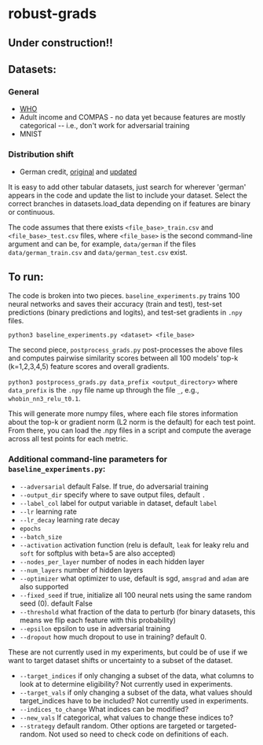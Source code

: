 # robust-grads

## Under construction!! 

## Datasets:
### General
* [WHO](https://www.kaggle.com/datasets/kumarajarshi/life-expectancy-who?resource=download)
* Adult income and COMPAS - no data yet because features are mostly categorical -- i.e., don't work for adversarial training
* MNIST

### Distribution shift
* German credit, [original](https://www.kaggle.com/datasets/kumarajarshi/life-expectancy-who?resource=download) and [updated](https://archive.ics.uci.edu/ml/datasets/South+German+Credit+%28UPDATE%29)

It is easy to add other tabular datasets, just search for wherever 'german' appears in the code and update the list to include your dataset. Select the correct branches in datasets.load_data depending on if features are binary or continuous. 

The code assumes that there exists `<file_base>_train.csv` and `<file_base>_test.csv` files, where `<file_base>` is the second command-line argument and can be, for example, `data/german` if the files `data/german_train.csv` and `data/german_test.csv` exist. 

## To run:
The code is broken into two pieces. `baseline_experiments.py` trains 100 neural networks and saves their accuracy (train and test), test-set predictions (binary predictions and logits), and test-set gradients in `.npy` files.

`python3 baseline_experiments.py <dataset> <file_base>`

The second piece, `postprocess_grads.py` post-processes the above files and computes pairwise similarity scores between all 100 models' top-k (k=1,2,3,4,5) feature scores and overall gradients.

`python3 postprocess_grads.py data_prefix <output_directory>` where `data_prefix` is the `.npy` file name up through the file `_`, e.g., `whobin_nn3_relu_t0.1`.

This will generate more numpy files, where each file stores information about the top-k or gradient norm (L2 norm is the default) for each test point. From there, you can load the .npy files in a script and compute the average across all test points for each metric.

### Additional command-line parameters for `baseline_experiments.py`:
* `--adversarial` default False. If true, do adversarial training
* `--output_dir` specify where to save output files, default `.`
* `--label_col` label for output variable in dataset, default `label`
* `--lr` learning rate
* `--lr_decay` learning rate decay
* `epochs` 
* `--batch_size`
* `--activation` activation function (relu is default, `leak` for leaky relu and `soft` for softplus with beta=5 are also accepted)
* `--nodes_per_layer` number of nodes in each hidden layer
* `--num_layers` number of hidden layers
* `--optimizer` what optimizer to use, default is sgd, `amsgrad` and `adam` are also supported
* `--fixed_seed` if true, initialize all 100 neural nets using the same random seed (0). default False
* `--threshold` what fraction of the data to perturb (for binary datasets, this means we flip each feature with this probability)
* `--epsilon` epsilon to use in adversarial training
* `--dropout` how much dropout to use in training? default 0.

These are not currently used in my experiments, but could be of use if we want to target dataset shifts or uncertainty to a subset of the dataset.
* `--target_indices` if only changing a subset of the data, what columns to look at to determine eligibility? Not currently used in experiments.
* `--target_vals` if only changing a subset of the data, what values should target_indices have to be included? Not currently used in experiments.
* `--indices_to_change` What indices can be modified?
* `--new_vals` If categorical, what values to change these indices to?
* `--strategy` default random. Other options are targeted or targeted-random. Not used so need to check code on definitions of each.
 


